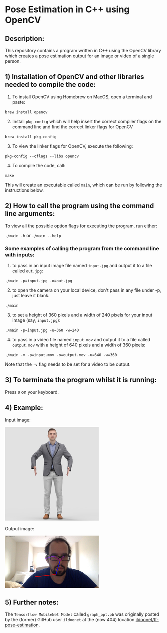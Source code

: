 # Pose Estimation in C++ using OpenCV

## Description:

This repository contains a program written in C++ using the OpenCV library which creates a pose estimation output for an image or video of a single person.

## 1) Installation of OpenCV and other libraries needed to compile the code:

1) To install OpenCV using Homebrew on MacOS, open a terminal and paste:

`brew install opencv`

2) Install `pkg-config` which will help insert the correct compiler flags on the command line and find the correct linker flags for OpenCV

`brew install pkg-config`

3) To view the linker flags for OpenCV, execute the following:

`pkg-config --cflags --libs opencv`

4) To compile the code, call:

`make`

This will create an executable called `main`, which can be run by following the instructions below.

## 2) How to call the program using the command line arguments:

To view all the possible option flags for executing the program, run either:

`./main -h`
or
`./main --help`

### Some examples of calling the program from the command line with inputs:

1) to pass in an input image file named `input.jpg` and output it to a file called `out.jpg`:

`./main -p=input.jpg -o=out.jpg`

2) to open the camera on your local device, don't pass in any file under -p, just leave it blank.

`./main`

3) to set a height of 360 pixels and a width of 240 pixels for your input image (say, `input.jpg`):

`./main -p=input.jpg -u=360 -w=240`

4) to pass in a video file named `input.mov` and output it to a file called `output.mov` with a height of 640 pixels and a width of 360 pixels:

`./main -v -p=input.mov -o=output.mov -u=640 -w=360`

Note that the `-v` flag needs to be set for a video to be output.

## 3) To terminate the program whilst it is running:

Press `0` on your keyboard.

## 4) Example:

Input image:

<img src="./images/image.jpg" width="300">

Output image:

<img src="./outimages/out.jpg" width="300">

## 5) Further notes:

The `Tensorflow MobileNet Model` called `graph_opt.pb` was originally posted by the (former) GitHub user `ildoonet` at the (now 404) location [ildoonet/tf-pose-estimation](https://github.com/ildoonet/tf-pose-estimation/tree/master/models/graph/mobilenet_thin).
